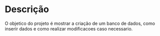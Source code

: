 # Descrição
O objetico do projeto é mostrar a criação de um banco de dados, como inserir dados e como realizar modificacoes caso necessario.
